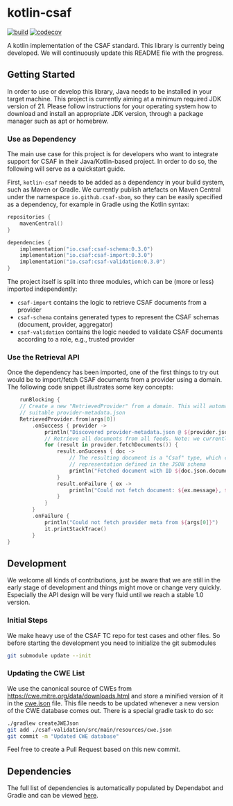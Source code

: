 # kotlin-csaf

[![build](https://github.com/csaf-sbom/kotlin-csaf/actions/workflows/gradle.yml/badge.svg?branch=main)](https://github.com/csaf-sbom/kotlin-csaf/actions/workflows/gradle.yml) [![codecov](https://codecov.io/gh/csaf-sbom/kotlin-csaf/graph/badge.svg?token=XGBIJHSLUK)](https://codecov.io/gh/csaf-sbom/kotlin-csaf) 

A kotlin implementation of the CSAF standard. This library is currently being developed. We will continuously update this README file with the progress.

## Getting Started

In order to use or develop this library, Java needs to be installed in your target machine. This project is currently aiming at a minimum required JDK version of 21. Please follow instructions for your operating system how to download and install an appropriate JDK version, through a package manager such as apt or homebrew.

### Use as Dependency

The main use case for this project is for developers who want to integrate support for CSAF in their Java/Kotlin-based project. In order to do so, the following will serve as a quickstart guide.

First, `kotlin-csaf` needs to be added as a dependency in your build system, such as Maven or Gradle. We currently publish artefacts on Maven Central under the namespace `io.github.csaf-sbom`, so they can be easily specified as a dependency, for example in Gradle using the Kotlin syntax:

```Kotlin
repositories {
    mavenCentral()
}

dependencies {
    implementation("io.csaf:csaf-schema:0.3.0")
    implementation("io.csaf:csaf-import:0.3.0")
    implementation("io.csaf:csaf-validation:0.3.0")
}
```

The project itself is split into three modules, which can be (more or less) imported independently:

* `csaf-import` contains the logic to retrieve CSAF documents from a provider
* `csaf-schema` contains generated types to represent the CSAF schemas (document, provider, aggregator)
* `csaf-validation` contains the logic needed to validate CSAF documents according to a role, e.g., trusted provider

### Use the Retrieval API

Once the dependency has been imported, one of the first things to try out would be to import/fetch CSAF documents from a provider using a domain. The following code snippet illustrates some key concepts:

```Kotlin
    runBlocking {
    // Create a new "RetrievedProvider" from a domain. This will automatically discover a
    // suitable provider-metadata.json
    RetrievedProvider.from(args[0])
        .onSuccess { provider ->
            println("Discovered provider-metadata.json @ ${provider.json.canonical_url}")
            // Retrieve all documents from all feeds. Note: we currently only support index.txt
            for (result in provider.fetchDocuments()) {
                result.onSuccess { doc ->
                    // The resulting document is a "Csaf" type, which contains the
                    // representation defined in the JSON schema
                    println("Fetched document with ID ${doc.json.document.tracking.id}")
                }
                result.onFailure { ex ->
                    println("Could not fetch document: ${ex.message}, ${ex.cause}")
                }
            }
        }
        .onFailure {
            println("Could not fetch provider meta from ${args[0]}")
            it.printStackTrace()
        }
}
```

## Development

We welcome all kinds of contributions, just be aware that we are still in the early stage of development and things might move or change very quickly. Especially the API design will be very fluid until we reach a stable 1.0 version.

### Initial Steps

We make heavy use of the CSAF TC repo for test cases and other files. So before starting the development you need to initialize the git submodules
```bash
git submodule update --init
```

### Updating the CWE List

We use the canonical source of CWEs from https://cwe.mitre.org/data/downloads.html and store a minified version of it in the [cwe.json](./csaf-validation/src/main/resources/cwe.json) file. This file needs to be updated whenever a new version of the CWE database comes out. There is a special gradle task to do so:

```bash
./gradlew createJWEJson
git add ./csaf-validation/src/main/resources/cwe.json
git commit -m "Updated CWE database" 
```

Feel free to create a Pull Request based on this new commit.

## Dependencies

The full list of dependencies is automatically populated by Dependabot and Gradle and can be viewed [here](https://github.com/csaf-sbom/kotlin-csaf/network/dependencies).
